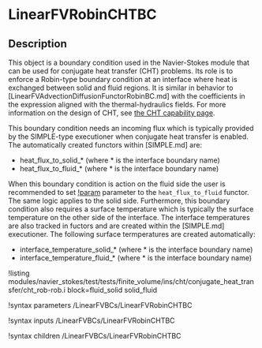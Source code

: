 # LinearFVRobinCHTBC

## Description

This object is a boundary condition used in the Navier-Stokes module that can be used for conjugate heat transfer (CHT) problems.
Its role is to enforce a Robin-type boundary condition at an interface where heat is exchanged between solid and fluid regions.
It is similar in behavior to [LinearFVAdvectionDiffusionFunctorRobinBC.md] with the
coefficients in the expression aligned with the thermal-hydraulics fields.
For more information on the design of CHT, see [the CHT capability page](linear_fv_cht.md).

This boundary condition needs an incoming flux which is typically provided by the
SIMPLE-type executioner when conjugate heat transfer is enabled. The
automatically created functors within [SIMPLE.md] are:

- heat_flux_to_solid_* (where * is the interface boundary name)
- heat_flux_to_fluid_* (where * is the interface boundary name)

When this boundary condition is action on the fluid side the user is
recommended to set [!param](/LinearFVBCs/LinearFVRobinCHTBC/incoming_flux) parameter to
the `heat_flux_to_fluid` functor. The same logic applies to the solid side.
Furthermore, this boundary condition also requires a surface temperature which
is typically the surface temperature on the other side of the interface.
The interface temperatures are also tracked in fuctors and are created within the
[SIMPLE.md] executioner. The following surface termperatures are created automatically:

- interface_temperature_solid_* (where * is the interface boundary name)
- interface_temperature_fluid_* (where * is the interface boundary name)

!listing modules/navier_stokes/test/tests/finite_volume/ins/cht/conjugate_heat_transfer/cht_rob-rob.i block=fluid_solid solid_fluid

!syntax parameters /LinearFVBCs/LinearFVRobinCHTBC

!syntax inputs /LinearFVBCs/LinearFVRobinCHTBC

!syntax children /LinearFVBCs/LinearFVRobinCHTBC
